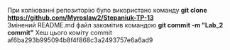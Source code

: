 При копіюванні репозиторію було використано команду 
**git clone https://github.com/Myroslaw2/Stepaniuk-TP-13**  
Змінений README.md файл закомітив командою **git commit -m "Lab_2 commit"**
Хеш цього коміту commit af6ba293b995094b8f4f868c3a2493757e6a6ad9
